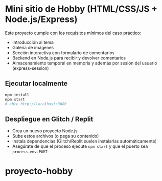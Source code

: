 # Mini sitio de Hobby (HTML/CSS/JS + Node.js/Express)

Este proyecto cumple con los requisitos mínimos del caso práctico:
- Introducción al tema
- Galería de imágenes
- Sección interactiva con formulario de comentarios
- Backend en Node.js para recibir y devolver comentarios
- Almacenamiento temporal en memoria y además por sesión del usuario (express-session)

## Ejecutar localmente
```bash
npm install
npm start
# abre http://localhost:3000
```

## Despliegue en Glitch / Replit
- Crea un nuevo proyecto Node.js
- Sube estos archivos (o pega su contenido)
- Instala dependencias (Glitch/Replit suelen instalarlas automáticamente)
- Asegúrate de que el proceso ejecute `npm start` y que el puerto sea `process.env.PORT`
# proyecto-hobby

